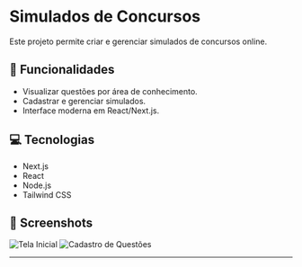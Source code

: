 # Simulados de Concursos

Este projeto permite criar e gerenciar simulados de concursos online.

## 📝 Funcionalidades
- Visualizar questões por área de conhecimento.
- Cadastrar e gerenciar simulados.
- Interface moderna em React/Next.js.

## 💻 Tecnologias
- Next.js
- React
- Node.js
- Tailwind CSS

## 📸 Screenshots
![Tela Inicial](assets/tela-inicial.png)
![Cadastro de Questões](assets/cadastro-questoes.png)

---
